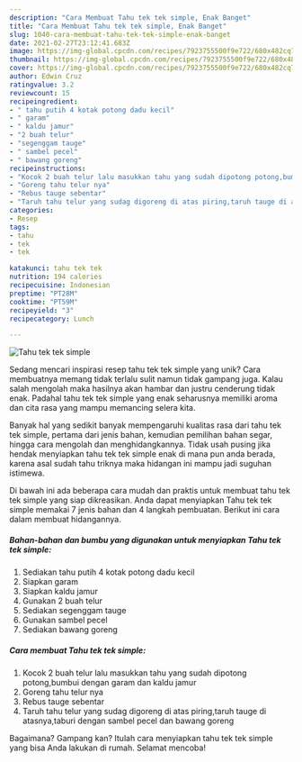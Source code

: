 ```yaml
---
description: "Cara Membuat Tahu tek tek simple, Enak Banget"
title: "Cara Membuat Tahu tek tek simple, Enak Banget"
slug: 1040-cara-membuat-tahu-tek-tek-simple-enak-banget
date: 2021-02-27T23:12:41.683Z
image: https://img-global.cpcdn.com/recipes/7923755500f9e722/680x482cq70/tahu-tek-tek-simple-foto-resep-utama.jpg
thumbnail: https://img-global.cpcdn.com/recipes/7923755500f9e722/680x482cq70/tahu-tek-tek-simple-foto-resep-utama.jpg
cover: https://img-global.cpcdn.com/recipes/7923755500f9e722/680x482cq70/tahu-tek-tek-simple-foto-resep-utama.jpg
author: Edwin Cruz
ratingvalue: 3.2
reviewcount: 15
recipeingredient:
- " tahu putih 4 kotak potong dadu kecil"
- " garam"
- " kaldu jamur"
- "2 buah telur"
- "segenggam tauge"
- " sambel pecel"
- " bawang goreng"
recipeinstructions:
- "Kocok 2 buah telur lalu masukkan tahu yang sudah dipotong potong,bumbui dengan garam dan kaldu jamur"
- "Goreng tahu telur nya"
- "Rebus tauge sebentar"
- "Taruh tahu telur yang sudag digoreng di atas piring,taruh tauge di atasnya,taburi dengan sambel pecel dan bawang goreng"
categories:
- Resep
tags:
- tahu
- tek
- tek

katakunci: tahu tek tek 
nutrition: 194 calories
recipecuisine: Indonesian
preptime: "PT28M"
cooktime: "PT59M"
recipeyield: "3"
recipecategory: Lunch

---
```



![Tahu tek tek simple](https://img-global.cpcdn.com/recipes/7923755500f9e722/680x482cq70/tahu-tek-tek-simple-foto-resep-utama.jpg)

Sedang mencari inspirasi resep tahu tek tek simple yang unik? Cara membuatnya memang tidak terlalu sulit namun tidak gampang juga. Kalau salah mengolah maka hasilnya akan hambar dan justru cenderung tidak enak. Padahal tahu tek tek simple yang enak seharusnya memiliki aroma dan cita rasa yang mampu memancing selera kita.

Banyak hal yang sedikit banyak mempengaruhi kualitas rasa dari tahu tek tek simple, pertama dari jenis bahan, kemudian pemilihan bahan segar, hingga cara mengolah dan menghidangkannya. Tidak usah pusing jika hendak menyiapkan tahu tek tek simple enak di mana pun anda berada, karena asal sudah tahu triknya maka hidangan ini mampu jadi suguhan istimewa.




Di bawah ini ada beberapa cara mudah dan praktis untuk membuat tahu tek tek simple yang siap dikreasikan. Anda dapat menyiapkan Tahu tek tek simple memakai 7 jenis bahan dan 4 langkah pembuatan. Berikut ini cara dalam membuat hidangannya.

<!--inarticleads1-->

##### Bahan-bahan dan bumbu yang digunakan untuk menyiapkan Tahu tek tek simple:

1. Sediakan  tahu putih 4 kotak potong dadu kecil
1. Siapkan  garam
1. Siapkan  kaldu jamur
1. Gunakan 2 buah telur
1. Sediakan segenggam tauge
1. Gunakan  sambel pecel
1. Sediakan  bawang goreng




<!--inarticleads2-->

##### Cara membuat Tahu tek tek simple:

1. Kocok 2 buah telur lalu masukkan tahu yang sudah dipotong potong,bumbui dengan garam dan kaldu jamur
1. Goreng tahu telur nya
1. Rebus tauge sebentar
1. Taruh tahu telur yang sudag digoreng di atas piring,taruh tauge di atasnya,taburi dengan sambel pecel dan bawang goreng




Bagaimana? Gampang kan? Itulah cara menyiapkan tahu tek tek simple yang bisa Anda lakukan di rumah. Selamat mencoba!
